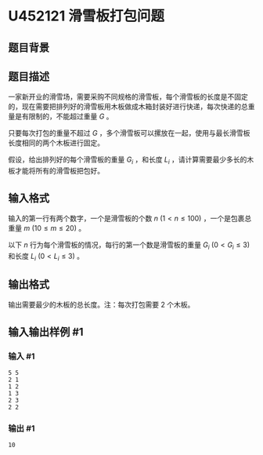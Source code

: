 # U452121 滑雪板打包问题

## 题目背景

## 题目描述

一家新开业的滑雪场，需要采购不同规格的滑雪板，每个滑雪板的长度是不固定的，现在需要把排列好的滑雪板用木板做成木箱封装好进行快递，每次快递的总重量是有限制的，不能超过重量 $G$ 。

只要每次打包的重量不超过 $G$ ，多个滑雪板可以摞放在一起，使用与最长滑雪板长度相同的两个木板进行固定。

假设，给出排列好的每个滑雪板的重量 $G_i$ ，和长度 $L_i$ ，请计算需要最少多长的木板才能将所有的滑雪板把包好。

## 输入格式

输入的第一行有两个数字，一个是滑雪板的个数 $n\ (1 < n ≤ 100)$ ，一个是包裹总重量 $m\ (10 ≤ m ≤ 20)$ 。

以下 $n$ 行为每个滑雪板的情况，每行的第一个数是滑雪板的重量 $G_i\ (0 < G_i ≤ 3)$ 和长度 $L_i\ (0 < L_i ≤ 3)$ 。

## 输出格式

输出需要最少的木板的总长度。注：每次打包需要 $2$ 个木板。

## 输入输出样例 #1

### 输入 #1

```
5 5
2 1
1 2
1 3
2 3
2 2
```

### 输出 #1

```
10
```